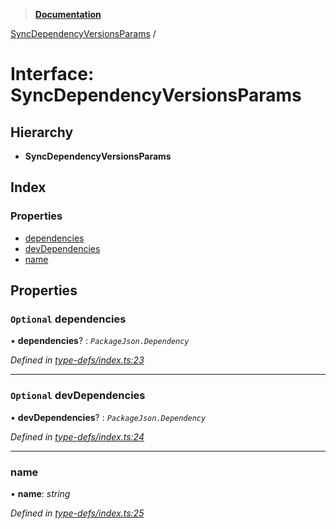 > **[Documentation](../README.md)**

[SyncDependencyVersionsParams](syncdependencyversionsparams.md) /

# Interface: SyncDependencyVersionsParams

## Hierarchy

* **SyncDependencyVersionsParams**

## Index

### Properties

* [dependencies](syncdependencyversionsparams.md#optional-dependencies)
* [devDependencies](syncdependencyversionsparams.md#optional-devdependencies)
* [name](syncdependencyversionsparams.md#name)

## Properties

### `Optional` dependencies

• **dependencies**? : *`PackageJson.Dependency`*

*Defined in [type-defs/index.ts:23](https://github.com/dylanaubrey/repodog/blob/a30f8b0/packages/helpers/src/type-defs/index.ts#L23)*

___

### `Optional` devDependencies

• **devDependencies**? : *`PackageJson.Dependency`*

*Defined in [type-defs/index.ts:24](https://github.com/dylanaubrey/repodog/blob/a30f8b0/packages/helpers/src/type-defs/index.ts#L24)*

___

###  name

• **name**: *string*

*Defined in [type-defs/index.ts:25](https://github.com/dylanaubrey/repodog/blob/a30f8b0/packages/helpers/src/type-defs/index.ts#L25)*